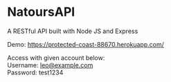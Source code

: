 # NatoursAPI
A RESTful API built with Node JS and Express

Demo: https://protected-coast-88670.herokuapp.com/

Access with given account below: <br>
   Username: leo@example.com <br>
   Password: test1234
